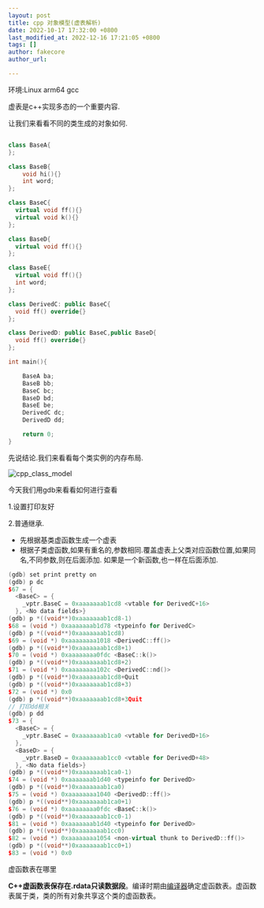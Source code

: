 ```yaml
---
layout: post
title: cpp 对象模型(虚表解析)
date: 2022-10-17 17:32:00 +0800
last_modified_at: 2022-12-16 17:21:05 +0800
tags: []
author: fakecore
author_url: 

---
```




环境:Linux arm64 gcc

虚表是c++实现多态的一个重要内容.

让我们来看看不同的类生成的对象如何.

```c++

class BaseA{
};

class BaseB{
	void hi(){}
	int word;
};

class BaseC{
  virtual void ff(){}
  virtual void k(){}
};

class BaseD{
  virtual void ff(){}
};

class BaseE{
  virtual void ff(){}
  int word;
};

class DerivedC: public BaseC{
  void ff() override{}
};

class DerivedD: public BaseC,public BaseD{
  void ff() override{}
};

int main(){

    BaseA ba;
    BaseB bb;
    BaseC bc;
    BaseD bd;
    BaseE be;
    DerivedC dc;
    DerivedD dd;

    return 0;
}

```

先说结论.我们来看看每个类实例的内存布局.

![cpp_class_model](/Users/dylan/fakecore.github.io/assets/cpp_class_model.png)

今天我们用gdb来看看如何进行查看

1.设置打印友好

2.普通继承.

- 先根据基类虚函数生成一个虚表
- 根据子类虚函数,如果有重名的,参数相同.覆盖虚表上父类对应函数位置,如果同名,不同参数,则在后面添加. 如果是一个新函数,也一样在后面添加.

```c++
(gdb) set print pretty on
(gdb) p dc
$67 = {
  <BaseC> = {
    _vptr.BaseC = 0xaaaaaaab1cd8 <vtable for DerivedC+16>
  }, <No data fields>}
(gdb) p *((void**)0xaaaaaaab1cd8-1)
$68 = (void *) 0xaaaaaaab1d78 <typeinfo for DerivedC>
(gdb) p *((void**)0xaaaaaaab1cd8)
$69 = (void *) 0xaaaaaaaa1018 <DerivedC::ff()>
(gdb) p *((void**)0xaaaaaaab1cd8+1)
$70 = (void *) 0xaaaaaaaa0fdc <BaseC::k()>
(gdb) p *((void**)0xaaaaaaab1cd8+2)
$71 = (void *) 0xaaaaaaaa102c <DerivedC::nd()>
(gdb) p *((void**)0xaaaaaaab1cd8+Quit
(gdb) p *((void**)0xaaaaaaab1cd8+3)
$72 = (void *) 0x0
(gdb) p *((void**)0xaaaaaaab1cd8+3Quit
// 打印dd相关
(gdb) p dd
$73 = {
  <BaseC> = {
    _vptr.BaseC = 0xaaaaaaab1ca0 <vtable for DerivedD+16>
  }, 
  <BaseD> = {
    _vptr.BaseD = 0xaaaaaaab1cc0 <vtable for DerivedD+48>
  }, <No data fields>}
(gdb) p *((void**)0xaaaaaaab1ca0-1)
$74 = (void *) 0xaaaaaaab1d40 <typeinfo for DerivedD>
(gdb) p *((void**)0xaaaaaaab1ca0)
$75 = (void *) 0xaaaaaaaa1040 <DerivedD::ff()>
(gdb) p *((void**)0xaaaaaaab1ca0+1)
$76 = (void *) 0xaaaaaaaa0fdc <BaseC::k()>
(gdb) p *((void**)0xaaaaaaab1cc0-1)
$81 = (void *) 0xaaaaaaab1d40 <typeinfo for DerivedD>
(gdb) p *((void**)0xaaaaaaab1cc0)
$82 = (void *) 0xaaaaaaaa1054 <non-virtual thunk to DerivedD::ff()>
(gdb) p *((void**)0xaaaaaaab1cc0+1)
$83 = (void *) 0x0
```

虚函数表在哪里

**C++虚函数表保存在.rdata只读数据段**。编译时期由[编译器](https://so.csdn.net/so/search?q=编译器&spm=1001.2101.3001.7020)确定虚函数表。虚函数表属于类，类的所有对象共享这个类的虚函数表。

